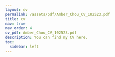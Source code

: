 ```yaml
---
layout: cv
permalink: /assets/pdf/Amber_Chou_CV_102523.pdf
title: cv
nav: true
nav_order: 4
cv_pdf: Amber_Chou_CV_102523.pdf
description: You can find my CV here.
toc:
  sidebar: left
---
```

